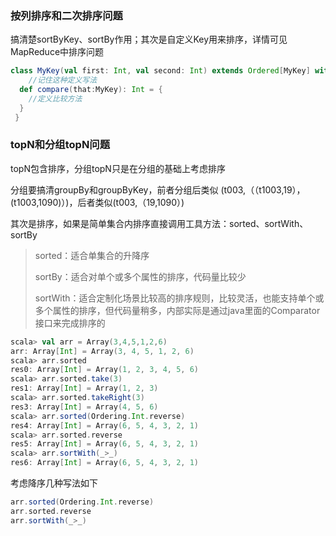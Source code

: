 ### 按列排序和二次排序问题

搞清楚sortByKey、sortBy作用；其次是自定义Key用来排序，详情可见MapReduce中排序问题

```	scala
class MyKey(val first: Int, val second: Int) extends Ordered[MyKey] with Serializable {
    //记住这种定义写法
  def compare(that:MyKey): Int = {
  	//定义比较方法
  }
 }
```

### topN和分组topN问题

topN包含排序，分组topN只是在分组的基础上考虑排序

分组要搞清groupBy和groupByKey，前者分组后类似 (t003,（（t1003,19），(t1003,1090)）)，后者类似(t003,（19,1090）)

其次是排序，如果是简单集合内排序直接调用工具方法：sorted、sortWith、sortBy

> sorted：适合单集合的升降序 
>
> sortBy：适合对单个或多个属性的排序，代码量比较少
>
> sortWith：适合定制化场景比较高的排序规则，比较灵活，也能支持单个或多个属性的排序，但代码量稍多，内部实际是通过java里面的Comparator接口来完成排序的

```scala
scala> val arr = Array(3,4,5,1,2,6)
arr: Array[Int] = Array(3, 4, 5, 1, 2, 6)
scala> arr.sorted
res0: Array[Int] = Array(1, 2, 3, 4, 5, 6)
scala> arr.sorted.take(3)
res1: Array[Int] = Array(1, 2, 3)
scala> arr.sorted.takeRight(3)
res3: Array[Int] = Array(4, 5, 6)
scala> arr.sorted(Ordering.Int.reverse)
res4: Array[Int] = Array(6, 5, 4, 3, 2, 1)
scala> arr.sorted.reverse
res5: Array[Int] = Array(6, 5, 4, 3, 2, 1)
scala> arr.sortWith(_>_)
res6: Array[Int] = Array(6, 5, 4, 3, 2, 1)
```

考虑降序几种写法如下

```scala
arr.sorted(Ordering.Int.reverse)
arr.sorted.reverse
arr.sortWith(_>_)
```

